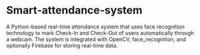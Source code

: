 # Smart-attendance-system
A Python-based real-time attendance system that uses face recognition technology to mark Check-In and Check-Out of users automatically through a webcam. The system is integrated with OpenCV, face_recognition, and optionally Firebase for storing real-time data.
